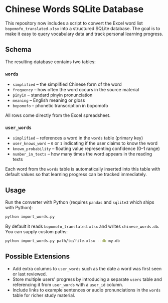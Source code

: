 # Chinese Words SQLite Database

This repository now includes a script to convert the Excel word list
`bopomofo_translated.xlsx` into a structured SQLite database. The goal is to
make it easy to query vocabulary data and track personal learning progress.

## Schema

The resulting database contains two tables:

### `words`
- `simplified` – the simplified Chinese form of the word
- `frequency` – how often the word occurs in the source material
- `pinyin` – standard pinyin pronunciation
- `meaning` – English meaning or gloss
- `bopomofo` – phonetic transcription in bopomofo

All rows come directly from the Excel spreadsheet.

### `user_words`
- `simplified` – references a word in the `words` table (primary key)
- `user_knows_word` – `0` or `1` indicating if the user claims to know the word
- `known_probability` – floating value representing confidence (0–1 range)
- `number_in_texts` – how many times the word appears in the reading texts

Each word from the `words` table is automatically inserted into this table with
default values so that learning progress can be tracked immediately.

## Usage

Run the converter with Python (requires `pandas` and `sqlite3` which ships with
Python):

```bash
python import_words.py
```

By default it reads `bopomofo_translated.xlsx` and writes
`chinese_words.db`. You can supply custom paths:

```bash
python import_words.py path/to/file.xlsx --db my.db
```

## Possible Extensions

- Add extra columns to `user_words` such as the date a word was first seen or
  last reviewed.
- Store multiple users' progress by introducing a separate `users` table and
  referencing it from `user_words` with a `user_id` column.
- Include links to example sentences or audio pronunciations in the `words`
  table for richer study material.
